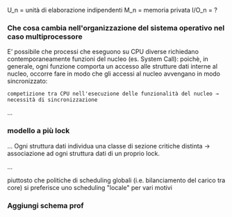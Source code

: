 U_n = unità di elaborazione indipendenti
    M_n     = memoria privata
    I/O_n   = ?
 
### Che cosa cambia nell'organizzazione del sistema operativo nel caso multiprocessore

E’ possibile che processi che eseguono su CPU diverse richiedano contemporaneamente funzioni del nucleo (es. System Call): poichè, in generale,
ogni funzione comporta un accesso alle strutture dati interne al nucleo, occorre fare in modo che gli accessi al nucleo avvengano in modo sincronizzato:

    competizione tra CPU nell'esecuzione delle funzionalità del nucleo → necessità di sincronizzazione

...
### modello a più lock
...
Ogni struttura dati individua una classe di sezione critiche distinta -> associazione ad ogni struttura dati di un proprio lock.

...

piuttosto che politiche di scheduling globali (i.e. bilanciamento del carico tra core) si preferisce uno scheduling "locale" per vari motivi

### Aggiungi schema prof